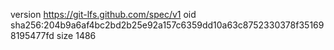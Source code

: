 version https://git-lfs.github.com/spec/v1
oid sha256:204b9a6af4bc2bd2b25e92a157c6359dd10a63c8752330378f351698195477fd
size 1486
